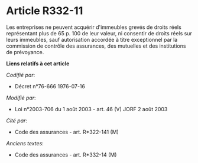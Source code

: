 # Article R332-11

Les entreprises ne peuvent acquérir d'immeubles grevés de droits réels représentant plus de 65 p. 100 de leur valeur, ni
consentir de droits réels sur leurs immeubles, sauf autorisation accordée à titre exceptionnel par la commission de contrôle
des assurances, des mutuelles et des institutions de prévoyance.

**Liens relatifs à cet article**

_Codifié par_:

  - Décret n°76-666 1976-07-16

_Modifié par_:

  - Loi n°2003-706 du 1 août 2003 - art. 46 (V) JORF 2 août 2003

_Cité par_:

  - Code des assurances - art. R*322-141 (M)

_Anciens textes_:

  - Code des assurances - art. R*332-14 (M)
